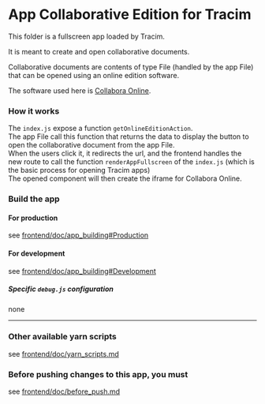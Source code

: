 App Collaborative Edition for Tracim
===================

This folder is a fullscreen app loaded by Tracim.

It is meant to create and open collaborative documents.

Collaborative documents are contents of type File (handled by the app File) that can be opened using an online edition software.

The software used here is [Collabora Online](https://www.collaboraoffice.com/collabora-online/).

### How it works

The `index.js` expose a function `getOnlineEditionAction`.  
The app File call this function that returns the data to display the button to open the collaborative document from the app File.  
When the users click it, it redirects the url, and the frontend handles the new route to call the function `renderAppFullscreen` of the `index.js` (which is the basic process for opening Tracim apps)  
The opened component will then create the iframe for Collabora Online.

### Build the app

#### For production

see [frontend/doc/app_building#Production](../frontend/doc/app_building.md#production)

#### For development

see [frontend/doc/app_building#Development](../frontend/doc/app_building.md#development)

##### Specific `debug.js` configuration
none

___

### Other available yarn scripts

see [frontend/doc/yarn_scripts.md](../frontend/doc/yarn_scripts.md)

### Before pushing changes to this app, you must

see [frontend/doc/before_push.md](../frontend/doc/before_push.md)
